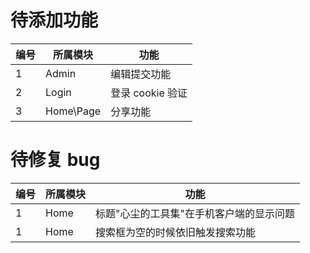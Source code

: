 # 待添加功能

| 编号 | 所属模块 | 功能                   |
| ---- | -------- | ---------------------- |
| 1    | Admin    | 编辑提交功能           |
| 2    | Login    | 登录 cookie 验证       |
| 3    | Home\Page     | 分享功能               |

# 待修复 bug

| 编号 | 所属模块 | 功能                                     |
| ---- | -------- | ---------------------------------------- |
| 1    | Home     | 标题"心尘的工具集"在手机客户端的显示问题 |
| 1    | Home     | 搜索框为空的时候依旧触发搜索功能 |